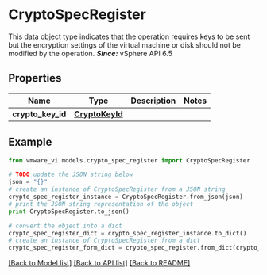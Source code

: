 # CryptoSpecRegister

This data object type indicates that the operation requires keys to be sent but the encryption settings of the virtual machine or disk should not be modified by the operation.  ***Since:*** vSphere API 6.5 

## Properties
Name | Type | Description | Notes
------------ | ------------- | ------------- | -------------
**crypto_key_id** | [**CryptoKeyId**](CryptoKeyId.md) |  | 

## Example

```python
from vmware_vi.models.crypto_spec_register import CryptoSpecRegister

# TODO update the JSON string below
json = "{}"
# create an instance of CryptoSpecRegister from a JSON string
crypto_spec_register_instance = CryptoSpecRegister.from_json(json)
# print the JSON string representation of the object
print CryptoSpecRegister.to_json()

# convert the object into a dict
crypto_spec_register_dict = crypto_spec_register_instance.to_dict()
# create an instance of CryptoSpecRegister from a dict
crypto_spec_register_form_dict = crypto_spec_register.from_dict(crypto_spec_register_dict)
```
[[Back to Model list]](../README.md#documentation-for-models) [[Back to API list]](../README.md#documentation-for-api-endpoints) [[Back to README]](../README.md)



